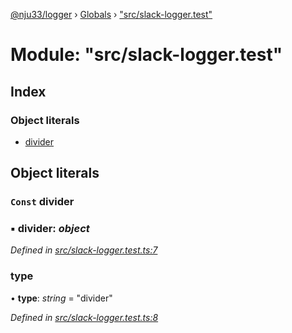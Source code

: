 [@nju33/logger](../README.md) › [Globals](../globals.md) › ["src/slack-logger.test"](_src_slack_logger_test_.md)

# Module: "src/slack-logger.test"

## Index

### Object literals

* [divider](_src_slack_logger_test_.md#const-divider)

## Object literals

### `Const` divider

### ▪ **divider**: *object*

*Defined in [src/slack-logger.test.ts:7](https://github.com/nju33/logger/blob/2f39b9a/src/slack-logger.test.ts#L7)*

###  type

• **type**: *string* = "divider"

*Defined in [src/slack-logger.test.ts:8](https://github.com/nju33/logger/blob/2f39b9a/src/slack-logger.test.ts#L8)*
